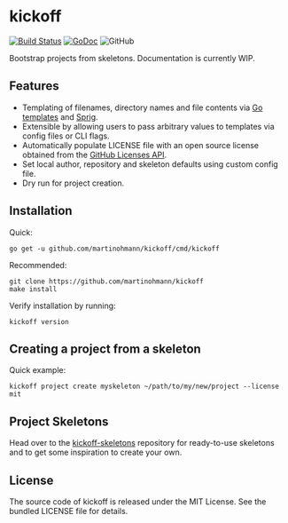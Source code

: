 # kickoff

[![Build Status](https://travis-ci.com/martinohmann/kickoff.svg?branch=master)](https://travis-ci.com/martinohmann/kickoff)
[![GoDoc](https://godoc.org/github.com/martinohmann/kickoff?status.svg)](https://godoc.org/github.com/martinohmann/kickoff)
![GitHub](https://img.shields.io/github/license/martinohmann/kickoff?color=orange)

Bootstrap projects from skeletons. Documentation is currently WIP.

## Features

- Templating of filenames, directory names and file contents via [Go
  templates](https://golang.org/pkg/text/template/) and
  [Sprig](http://masterminds.github.io/sprig/).
- Extensible by allowing users to pass arbitrary values to templates via config
  files or CLI flags.
- Automatically populate LICENSE file with an open source license obtained from
  the [GitHub Licenses API](https://developer.github.com/v3/licenses/).
- Set local author, repository and skeleton defaults using custom config file.
- Dry run for project creation.

## Installation

Quick:

```
go get -u github.com/martinohmann/kickoff/cmd/kickoff
```

Recommended:

```
git clone https://github.com/martinohmann/kickoff
make install
```

Verify installation by running:

```
kickoff version
```

## Creating a project from a skeleton

Quick example:

```
kickoff project create myskeleton ~/path/to/my/new/project --license mit
```

## Project Skeletons

Head over to the
[kickoff-skeletons](https://github.com/martinohmann/kickoff-skeletons)
repository for ready-to-use skeletons and to get some inspiration to create
your own.

## License

The source code of kickoff is released under the MIT License. See the bundled
LICENSE file for details.

